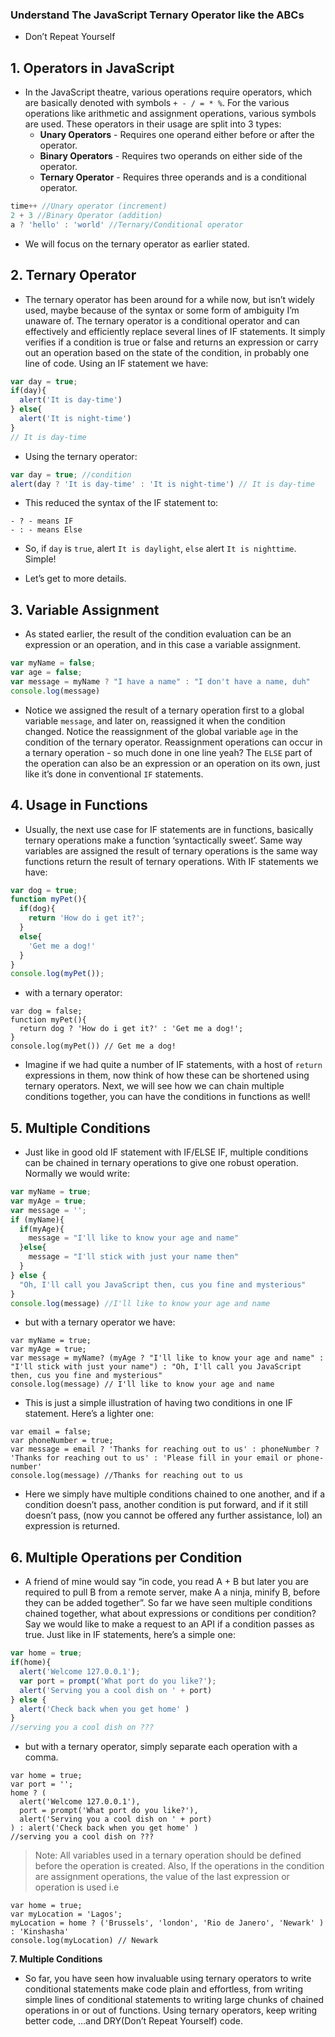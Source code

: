 ### Understand The JavaScript Ternary Operator like the ABCs

- Don’t Repeat Yourself

**1. Operators in JavaScript**
---
- In the JavaScript theatre, various operations require operators, which are basically denoted with symbols ```+ - / = * %```. For the various operations like arithmetic and assignment operations, various symbols are used. These operators in their usage are split into 3 types:
  + **Unary Operators** - Requires one operand either before or after the operator.
  + **Binary Operators** - Requires two operands on either side of the operator.
  + **Ternary Operator** - Requires three operands and is a conditional operator.

```javascript
time++ //Unary operator (increment)
2 + 3 //Binary Operator (addition)
a ? 'hello' : 'world' //Ternary/Conditional operator
```
- We will focus on the ternary operator as earlier stated.

**2. Ternary Operator**
---
- The ternary operator has been around for a while now, but isn’t widely used, maybe because of the syntax or some form of ambiguity I’m unaware of. The ternary operator is a conditional operator and can effectively and efficiently replace several lines of IF statements. It simply verifies if a condition is true or false and returns an expression or carry out an operation based on the state of the condition, in probably one line of code. Using an IF statement we have:

```javascript
var day = true;
if(day){
  alert('It is day-time')
} else{
  alert('It is night-time')
}
// It is day-time
```

- Using the ternary operator:

```javascript
var day = true; //condition
alert(day ? 'It is day-time' : 'It is night-time') // It is day-time
```

- This reduced the syntax of the IF statement to:

```
- ? - means IF 
- : - means Else
```

- So, if ```day``` is ```true```, alert ```It is daylight```, ```else``` alert ```It is nighttime```. Simple!

- Let’s get to more details.

**3. Variable Assignment**
---
- As stated earlier, the result of the condition evaluation can be an expression or an operation, and in this case a variable assignment.

```javascript
var myName = false;
var age = false;
var message = myName ? "I have a name" : "I don't have a name, duh"
console.log(message)
```

- Notice we assigned the result of a ternary operation first to a global variable ```message```, and later on, reassigned it when the condition changed. Notice the reassignment of the global variable ```age``` in the condition of the ternary operator. Reassignment operations can occur in a ternary operation - so much done in one line yeah? The ```ELSE``` part of the operation can also be an expression or an operation on its own, just like it’s done in conventional ```IF``` statements.

**4. Usage in Functions**
---

- Usually, the next use case for IF statements are in functions, basically ternary operations make a function ‘syntactically sweet’. Same way variables are assigned the result of ternary operations is the same way functions return the result of ternary operations. With IF statements we have:

```javascript
var dog = true;
function myPet(){
  if(dog){
    return 'How do i get it?';
  }
  else{
    'Get me a dog!'
  }
}
console.log(myPet());
```
- with a ternary operator:

```
var dog = false;
function myPet(){
  return dog ? 'How do i get it?' : 'Get me a dog!';
}
console.log(myPet()) // Get me a dog!
```

- Imagine if we had quite a number of IF statements, with a host of ```return``` expressions in them, now think of how these can be shortened using ternary operators. Next, we will see how we can chain multiple conditions together, you can have the conditions in functions as well!

**5. Multiple Conditions**
---

- Just like in good old IF statement with IF/ELSE IF, multiple conditions can be chained in ternary operations to give one robust operation. Normally we would write:

```javascript
var myName = true;
var myAge = true;
var message = '';
if (myName){
  if(myAge){
    message = "I'll like to know your age and name"
  }else{
    message = "I'll stick with just your name then"
  }
} else {
  "Oh, I'll call you JavaScript then, cus you fine and mysterious"
}
console.log(message) //I'll like to know your age and name
```

- but with a ternary operator we have:

```
var myName = true;
var myAge = true;
var message = myName? (myAge ? "I'll like to know your age and name" : "I'll stick with just your name") : "Oh, I'll call you JavaScript then, cus you fine and mysterious"
console.log(message) // I'll like to know your age and name
```

- This is just a simple illustration of having two conditions in one IF statement. Here’s a lighter one:

```
var email = false;
var phoneNumber = true;
var message = email ? 'Thanks for reaching out to us' : phoneNumber ? 'Thanks for reaching out to us' : 'Please fill in your email or phone-number'
console.log(message) //Thanks for reaching out to us
```

- Here we simply have multiple conditions chained to one another, and if a condition doesn’t pass, another condition is put forward, and if it still doesn’t pass, (now you cannot be offered any further assistance, lol) an expression is returned.

**6. Multiple Operations per Condition**
---

- A friend of mine would say “in code, you read A + B but later you are required to pull B from a remote server, make A a ninja, minify B, before they can be added together”. So far we have seen multiple conditions chained together, what about expressions or conditions per condition? Say we would like to make a request to an API if a condition passes as true. Just like in IF statements, here’s a simple one:

```javascript
var home = true;
if(home){
  alert('Welcome 127.0.0.1');
  var port = prompt('What port do you like?');
  alert('Serving you a cool dish on ' + port)
} else {
  alert('Check back when you get home' )
}
//serving you a cool dish on ???
```

- but with a ternary operator, simply separate each operation with a comma.

```
var home = true;
var port = '';
home ? (
  alert('Welcome 127.0.0.1'),
  port = prompt('What port do you like?'),
  alert('Serving you a cool dish on ' + port)
) : alert('Check back when you get home' )
//serving you a cool dish on ???
```

> Note: All variables used in a ternary operation should be defined before the operation is created. Also, If the operations in the condition are assignment operations, the value of the last expression or operation is used i.e

```
var home = true;
var myLocation = 'Lagos';
myLocation = home ? ('Brussels', 'london', 'Rio de Janero', 'Newark' ) : 'Kinshasha'
console.log(myLocation) // Newark
```

**7. Multiple Conditions**

- So far, you have seen how invaluable using ternary operators to write conditional statements make code plain and effortless, from writing simple lines of conditional statements to writing large chunks of chained operations in or out of functions. Using ternary operators, keep writing better code, …and DRY(Don’t Repeat Yourself) code.

